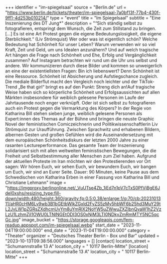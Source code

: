 +++
identifier = "im-spiegelsaal"
source = "Berlin.de"
url = "https://www.berlin.de/tickets/theater/im-spiegelsaal-7a0bf13f-77b4-430f-9ff1-4d253b010214/"
type = "event"
title = "Im Spiegelsaal"
subtitle = "Eine Inszenierung des DT Jung*"
description = "“Sich ständig selbst zu fotografieren, entspringt dem Wunsch, die Zeit zum Stillstand zu bringen. […] Es ist eine Art Protest gegen die eigene Bedeutungslosigkeit, die eigene Sterblichkeit.“ (Liv Strömquist)
Wer oder was ist eigentlich schön? Welche Bedeutung hat Schönheit für unser Leben? Warum verwenden wir so viel Kraft, Zeit und Geld, um uns Idealen anzunähern? Und auf welch tragische Art hängen die Frage nach Schönheit und Ehe, Erfolg und Vergänglichkeit zusammen?
Auf Instagram betrachten wir rund um die Uhr uns selbst und andere. Wir kommunizieren durch diese Bilder und kommen so unweigerlich an eine der existentiellsten Fragen: Bin ich liebenswert? Denn Schönheit ist eine Ressource. Schönheit ist Absicherung und Aufstiegschance zugleich. Die mediale Bilderflut macht den Vergleich noch leichter und der TikTok-Trend „Be that girl“ bringt es auf den Punkt: Streng dich an!Auf tragische Weise haben sich so körperliche Schönheit und Erfolgsaussichten auf allen Märkten insbesondere für weiblich gelesene Personen im Laufe der Jahrtausende noch enger verknüpft. Oder ist sich selbst zu fotografieren auch ein Protest gegen die Vermarktung des Körpers?
In der Regie von Katharina Bill stehen sieben junge, weiblich gelesene Personen als Expert:innen des Themas auf der Bühne und bringen die neuste Graphic Novel der feministischen Comiczeichnerin und Politikwissenschaftlerin Liv Strömquist zur Uraufführung. Zwischen Sprachwitz und erhabenen Bildern, albernen Gesten und großen Gefühlen wird die Auseinandersetzung mit dem europäischen Schönheitsdiskurs der letzten 2000 Jahre zu einer rasanten Lectureperformance.
Das gesamte Team der Inszenierung solidarisiert sich mit allen weltweiten feministischen Bewegungen, die die Freiheit und Selbstbestimmung aller Menschen zum Ziel haben. Aufgrund der aktuellen Proteste im Iran möchten wir den Protestierenden vor Ort sagen: Wir hören Euch, wir sehen Euch, wir bewundern Euch, wir bangen um Euch, wir sind an Eurer Seite.
Dauer: 90 Minuten, keine Pause
aus dem Schwedischen von Katharina Erben in einer Fassung von Katharina Bill und Christiane Lehmann"
image = "https://imgproxy.berlinonline.net/_VuUTse4Zb_1iEd7n1pV7cTxS0PfVjBgE6JdeI0xshs/resizing_type:fill-down/width:480/height:360/gravity:fp:0.5:0.38/enlarge:1/q:70/cb:2023101311/aHR0cHM6Ly9wb3B1bGEtbWlkZGxld2FyZS5zMy5hbWF6b25hd3MuY29tL2JvLW1pZGRsZXdhcmUvYm8uYmRlX2NoYW5uZWwuZXZlbnQvaW1hZ2VzLzU1LzhmZjI1OWU0LTNlNGEtODI3OS0xNjM3LTI0NDkyZmRmMTY5NC5qcGc.jpg"
image_bucket = "https://storage.googleapis.com/fem-readup.appspot.com/im-spiegelsaal.webp"
start_date = "2023-11-04T19:00:00.000"
end_date = "2023-11-04T19:00:00.000"
category = "Theater"
organizer = "Deutsches Theater Berlin - Box und Bar"
updated = "2023-10-13T09:38:56.000"
languages = []
[contact]
location_street = "Schumannstraße 13 A"
location_city = " 10117 Berlin-Mitte"
[location]
location_street = "Schumannstraße 13 A"
location_city = " 10117 Berlin-Mitte"
+++